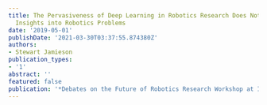 ```yaml
---
title: The Pervasiveness of Deep Learning in Robotics Research Does Not Impede Scientific
  Insights into Robotics Problems
date: '2019-05-01'
publishDate: '2021-03-30T03:37:55.874380Z'
authors:
- Stewart Jamieson
publication_types:
- '1'
abstract: ''
featured: false
publication: '*Debates on the Future of Robotics Research Workshop at ICRA 2019*'
---
```



